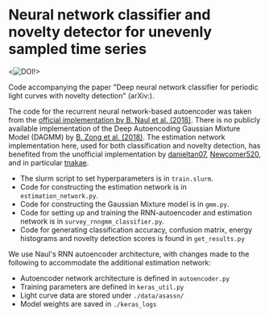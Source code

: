 # Neural network classifier and novelty detector for unevenly sampled time series
<![![DOI](https://zenodo.org/badge/90776775.svg)](https://zenodo.org/badge/latestdoi/90776775)!>

Code accompanying the paper "Deep neural network classifier for periodic light curves with novelty detection" (arXiv:).

The code for the recurrent neural network-based autoencoder was taken from the [official implementation by B. Naul et al. (2018)](https://github.com/bnaul/IrregularTimeSeriesAutoencoderPaper).
There is no publicly available implementation of the Deep Autoencoding Gaussian Mixture Model (DAGMM) by [B. Zong et al. (2018)](https://openreview.net/pdf?id=BJJLHbb0-). The estimation network implementation here, used for both classification and novelty detection, has benefited from the unofficial implementation by [danieltan07](https://github.com/danieltan07/dagmm), [Newcomer520](https://github.com/Newcomer520/tf-dagmm), and in particular [tnakae](https://github.com/tnakae/DAGMM). 

- The slurm script to set hyperparameters is in `train.slurm`.
- Code for constructing the estimation network is in `estimation_network.py`.
- Code for constructing the Gaussian Mixture model is in `gmm.py`.
- Code for setting up and training the RNN-autoencoder and estimation network is in `survey_rnngmm_classifier.py`. 
- Code for generating classification accuracy, confusion matrix, energy histograms and novelty detection scores is found in `get_results.py`

We use Naul's RNN autoencoder architecture, with changes made to the following to accommodate the additional estimation network: 
- Autoencoder network architecture is defined in `autoencoder.py`
- Training parameters are defined in `keras_util.py`
- Light curve data are stored under `./data/asassn/`
- Model weights are saved in `./keras_logs`

